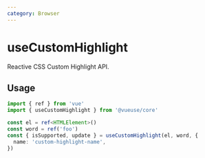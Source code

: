 ```yaml
---
category: Browser
---
```


# useCustomHighlight

Reactive CSS Custom Highlight API.

## Usage

```ts
import { ref } from 'vue'
import { useCustomHighlight } from '@vueuse/core'

const el = ref<HTMLElement>()
const word = ref('foo')
const { isSupported, update } = useCustomHighlight(el, word, {
  name: 'custom-highlight-name',
})
```

